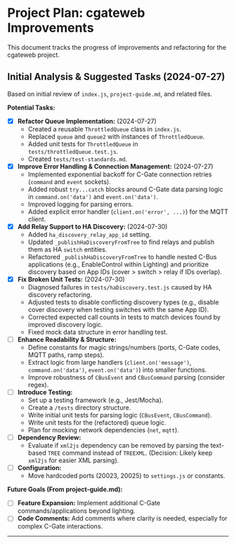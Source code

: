 # Project Plan: cgateweb Improvements

This document tracks the progress of improvements and refactoring for the cgateweb project.

## Initial Analysis & Suggested Tasks (2024-07-27)

Based on initial review of `index.js`, `project-guide.md`, and related files.

**Potential Tasks:**

*   [x] **Refactor Queue Implementation:** (2024-07-27)
    *   Created a reusable `ThrottledQueue` class in `index.js`.
    *   Replaced `queue` and `queue2` with instances of `ThrottledQueue`.
    *   Added unit tests for `ThrottledQueue` in `tests/throttledQueue.test.js`.
    *   Created `tests/test-standards.md`.
*   [x] **Improve Error Handling & Connection Management:** (2024-07-27)
    *   Implemented exponential backoff for C-Gate connection retries (`command` and `event` sockets).
    *   Added robust `try...catch` blocks around C-Gate data parsing logic in `command.on('data')` and `event.on('data')`.
    *   Improved logging for parsing errors.
    *   Added explicit error handler (`client.on('error', ...)`) for the MQTT client.
*   [x] **Add Relay Support to HA Discovery:** (2024-07-30)
    *   Added `ha_discovery_relay_app_id` setting.
    *   Updated `_publishHaDiscoveryFromTree` to find relays and publish them as HA `switch` entities.
    *   Refactored `_publishHaDiscoveryFromTree` to handle nested C-Bus applications (e.g., EnableControl within Lighting) and prioritize discovery based on App IDs (cover > switch > relay if IDs overlap).
*   [x] **Fix Broken Unit Tests:** (2024-07-30)
    *   Diagnosed failures in `tests/haDiscovery.test.js` caused by HA discovery refactoring.
    *   Adjusted tests to disable conflicting discovery types (e.g., disable cover discovery when testing switches with the same App ID).
    *   Corrected expected call counts in tests to match devices found by improved discovery logic.
    *   Fixed mock data structure in error handling test.
*   [ ] **Enhance Readability & Structure:**
    *   Define constants for magic strings/numbers (ports, C-Gate codes, MQTT paths, ramp steps).
    *   Extract logic from large handlers (`client.on('message')`, `command.on('data')`, `event.on('data')`) into smaller functions.
    *   Improve robustness of `CBusEvent` and `CBusCommand` parsing (consider regex).
*   [ ] **Introduce Testing:**
    *   Set up a testing framework (e.g., Jest/Mocha).
    *   Create a `/tests` directory structure.
    *   Write initial unit tests for parsing logic (`CBusEvent`, `CBusCommand`).
    *   Write unit tests for the (refactored) queue logic.
    *   Plan for mocking network dependencies (`net`, `mqtt`).
*   [ ] **Dependency Review:**
    *   Evaluate if `xml2js` dependency can be removed by parsing the text-based `TREE` command instead of `TREEXML`. (Decision: Likely keep `xml2js` for easier XML parsing).
*   [ ] **Configuration:**
    *   Move hardcoded ports (20023, 20025) to `settings.js` or constants.

**Future Goals (From project-guide.md):**

*   [ ] **Feature Expansion:** Implement additional C-Gate commands/applications beyond lighting.
*   [ ] **Code Comments:** Add comments where clarity is needed, especially for complex C-Gate interactions.

---
